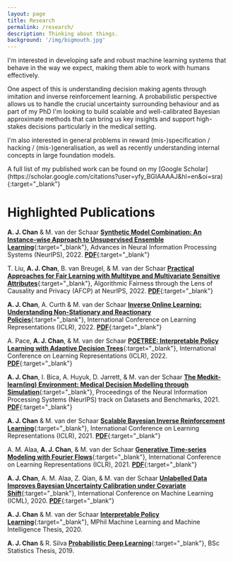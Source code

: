 ```yaml
---
layout: page
title: Research
permalink: /research/
description: Thinking about things.
background: '/img/bigmouth.jpg'
---
```


<p markdown="1">
I'm interested in developing safe and robust machine learning systems that behave in the way we expect, making them able to work with humans effectively.
</p>

<p markdown="1">
One aspect of this is understanding decision making agents through imitation and inverse reinforcement learning. A probabilistic perspective allows us to handle the crucial uncertainty surrounding behaviour and as part of my PhD I'm looking to build scalable and well-calibrated Bayesian approximate methods that can bring us key insights and support high-stakes decisions particularly in the medical setting.
</p>

<p markdown="1">
I'm also interested in general problems in reward (mis-)specification / hacking / (mis-)generalisation, as well as recently understanding internal concepts in large foundation models.
</p>

<p markdown="1">
A full list of my published work can be found on my [Google Scholar](https://scholar.google.com/citations?user=yfy_BGIAAAAJ&hl=en&oi=sra){:target="_blank"}
</p>

# Highlighted Publications

**A. J. Chan** & M. van der Schaar [**Synthetic Model Combination: An Instance-wise Approach to Unsupervised Ensemble Learning**](https://openreview.net/forum?id=RgWjps_LdkJ){:target="_blank"}, Advances in Neural Information Processing Systems (NeurIPS), 2022. [**PDF**](/docs/papers/smc.pdf){:target="_blank"}

T. Liu, **A. J. Chan**, B. van Breugel, & M. van der Schaar [**Practical Approaches for Fair Learning with Multitype and Multivariate Sensitive Attributes**](https://arxiv.org/abs/2211.06138){:target="_blank"}, Algorithmic Fairness through the Lens of Causality and Privacy (AFCP) at NeurIPS, 2022. [**PDF**](/docs/papers/fair_cocco.pdf){:target="_blank"}

**A. J. Chan**, A. Curth & M. van der Schaar [**Inverse Online Learning: Understanding Non-Stationary and Reactionary Policies**](https://openreview.net/forum?id=DYypjaRdph2){:target="_blank"}, International Conference on Learning Representations (ICLR), 2022. [**PDF**](/docs/papers/iol.pdf){:target="_blank"}

A. Pace, **A. J. Chan**, & M. van der Schaar [**POETREE: Interpretable Policy Learning with Adaptive Decision Trees**](https://openreview.net/forum?id=AJsI-ymaKn_){:target="_blank"}, International Conference on Learning Representations (ICLR), 2022. [**PDF**](/docs/papers/poetree.pdf){:target="_blank"}

**A. J. Chan**, I. Bica, A. Huyuk, D. Jarrett, & M. van der Schaar [**The Medkit-learn(ing) Environment: Medical Decision Modelling through Simulation**](https://openreview.net/forum?id=Ayf90B1yESX){:target="_blank"}, Proceedings of the Neural Information Processing Systems (NeurIPS) track on Datasets and Benchmarks, 2021. [**PDF**](/docs/papers/medkit.pdf){:target="_blank"}

**A. J. Chan** & M. van der Schaar [**Scalable Bayesian Inverse Reinforcement Learning**](https://openreview.net/forum?id=4qR3coiNaIv){:target="_blank"}, International Conference on Learning Representations (ICLR), 2021. [**PDF**](/docs/papers/scalable_bayesian.pdf){:target="_blank"}

A. M. Alaa, **A. J. Chan**, & M. van der Schaar [**Generative Time-series Modeling with Fourier Flows**](https://openreview.net/forum?id=PpshD0AXfA){:target="_blank"}, International Conference on Learning Representations (ICLR), 2021. [**PDF**](/docs/papers/fourier_flows.pdf){:target="_blank"}

**A. J. Chan**, A. M. Alaa, Z. Qian, & M. van der Schaar [**Unlabelled Data Improves Bayesian Uncertainty Calibration under Covariate Shift**](https://arxiv.org/abs/2006.14988){:target="_blank"}, International Conference on Machine Learning (ICML), 2020. [**PDF**](/docs/papers/unlabelled_data.pdf){:target="_blank"}

**A. J. Chan** & M. van der Schaar [**Interpretable Policy Learning**](/docs/mphil_thesis.pdf){:target="_blank"}, MPhil Machine Learning and Machine Intelligence Thesis, 2020.

**A. J. Chan** & R. Silva [**Probabilistic Deep Learning**](/docs/bsc_thesis.pdf){:target="_blank"}, BSc Statistics Thesis, 2019.